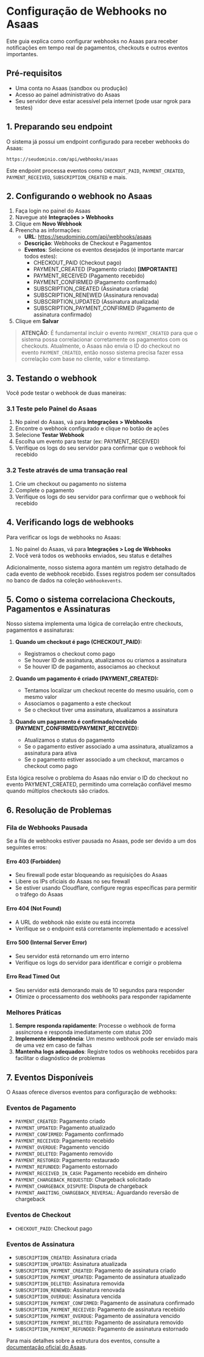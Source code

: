 # Configuração de Webhooks no Asaas

Este guia explica como configurar webhooks no Asaas para receber notificações em tempo real de pagamentos, checkouts e outros eventos importantes.

## Pré-requisitos

- Uma conta no Asaas (sandbox ou produção)
- Acesso ao painel administrativo do Asaas
- Seu servidor deve estar acessível pela internet (pode usar ngrok para testes)

## 1. Preparando seu endpoint

O sistema já possui um endpoint configurado para receber webhooks do Asaas:

```
https://seudominio.com/api/webhooks/asaas
```

Este endpoint processa eventos como `CHECKOUT_PAID`, `PAYMENT_CREATED`, `PAYMENT_RECEIVED`, `SUBSCRIPTION_CREATED` e mais.

## 2. Configurando o webhook no Asaas

1. Faça login no painel do Asaas
2. Navegue até **Integrações > Webhooks**
3. Clique em **Novo Webhook**
4. Preencha as informações:
   - **URL**: https://seudominio.com/api/webhooks/asaas
   - **Descrição**: Webhooks de Checkout e Pagamentos
   - **Eventos**: Selecione os eventos desejados (é importante marcar todos estes):
     - CHECKOUT_PAID (Checkout pago)
     - PAYMENT_CREATED (Pagamento criado) **[IMPORTANTE]**
     - PAYMENT_RECEIVED (Pagamento recebido)
     - PAYMENT_CONFIRMED (Pagamento confirmado)
     - SUBSCRIPTION_CREATED (Assinatura criada)
     - SUBSCRIPTION_RENEWED (Assinatura renovada)
     - SUBSCRIPTION_UPDATED (Assinatura atualizada)
     - SUBSCRIPTION_PAYMENT_CONFIRMED (Pagamento de assinatura confirmado)
5. Clique em **Salvar**

> **ATENÇÃO**: É fundamental incluir o evento `PAYMENT_CREATED` para que o sistema possa correlacionar corretamente os pagamentos com os checkouts. Atualmente, o Asaas não envia o ID do checkout no evento `PAYMENT_CREATED`, então nosso sistema precisa fazer essa correlação com base no cliente, valor e timestamp.

## 3. Testando o webhook

Você pode testar o webhook de duas maneiras:

### 3.1 Teste pelo Painel do Asaas

1. No painel do Asaas, vá para **Integrações > Webhooks**
2. Encontre o webhook configurado e clique no botão de ações
3. Selecione **Testar Webhook**
4. Escolha um evento para testar (ex: PAYMENT_RECEIVED)
5. Verifique os logs do seu servidor para confirmar que o webhook foi recebido

### 3.2 Teste através de uma transação real

1. Crie um checkout ou pagamento no sistema
2. Complete o pagamento
3. Verifique os logs do seu servidor para confirmar que o webhook foi recebido

## 4. Verificando logs de webhooks

Para verificar os logs de webhooks no Asaas:

1. No painel do Asaas, vá para **Integrações > Log de Webhooks**
2. Você verá todos os webhooks enviados, seu status e detalhes

Adicionalmente, nosso sistema agora mantém um registro detalhado de cada evento de webhook recebido. Esses registros podem ser consultados no banco de dados na coleção `webhookevents`.

## 5. Como o sistema correlaciona Checkouts, Pagamentos e Assinaturas

Nosso sistema implementa uma lógica de correlação entre checkouts, pagamentos e assinaturas:

1. **Quando um checkout é pago (CHECKOUT_PAID):**
   - Registramos o checkout como pago
   - Se houver ID de assinatura, atualizamos ou criamos a assinatura
   - Se houver ID de pagamento, associamos ao checkout

2. **Quando um pagamento é criado (PAYMENT_CREATED):**
   - Tentamos localizar um checkout recente do mesmo usuário, com o mesmo valor
   - Associamos o pagamento a este checkout
   - Se o checkout tiver uma assinatura, atualizamos a assinatura

3. **Quando um pagamento é confirmado/recebido (PAYMENT_CONFIRMED/PAYMENT_RECEIVED):**
   - Atualizamos o status do pagamento
   - Se o pagamento estiver associado a uma assinatura, atualizamos a assinatura para ativa
   - Se o pagamento estiver associado a um checkout, marcamos o checkout como pago

Esta lógica resolve o problema do Asaas não enviar o ID do checkout no evento PAYMENT_CREATED, permitindo uma correlação confiável mesmo quando múltiplos checkouts são criados.

## 6. Resolução de Problemas

### Fila de Webhooks Pausada

Se a fila de webhooks estiver pausada no Asaas, pode ser devido a um dos seguintes erros:

#### Erro 403 (Forbidden)
- Seu firewall pode estar bloqueando as requisições do Asaas
- Libere os IPs oficiais do Asaas no seu firewall
- Se estiver usando Cloudflare, configure regras específicas para permitir o tráfego do Asaas

#### Erro 404 (Not Found)
- A URL do webhook não existe ou está incorreta
- Verifique se o endpoint está corretamente implementado e acessível

#### Erro 500 (Internal Server Error)
- Seu servidor está retornando um erro interno
- Verifique os logs do servidor para identificar e corrigir o problema

#### Erro Read Timed Out
- Seu servidor está demorando mais de 10 segundos para responder
- Otimize o processamento dos webhooks para responder rapidamente

### Melhores Práticas

1. **Sempre responda rapidamente**: Processe o webhook de forma assíncrona e responda imediatamente com status 200
2. **Implemente idempotência**: Um mesmo webhook pode ser enviado mais de uma vez em caso de falhas
3. **Mantenha logs adequados**: Registre todos os webhooks recebidos para facilitar o diagnóstico de problemas

## 7. Eventos Disponíveis

O Asaas oferece diversos eventos para configuração de webhooks:

### Eventos de Pagamento
- `PAYMENT_CREATED`: Pagamento criado
- `PAYMENT_UPDATED`: Pagamento atualizado
- `PAYMENT_CONFIRMED`: Pagamento confirmado
- `PAYMENT_RECEIVED`: Pagamento recebido
- `PAYMENT_OVERDUE`: Pagamento vencido
- `PAYMENT_DELETED`: Pagamento removido
- `PAYMENT_RESTORED`: Pagamento restaurado
- `PAYMENT_REFUNDED`: Pagamento estornado
- `PAYMENT_RECEIVED_IN_CASH`: Pagamento recebido em dinheiro
- `PAYMENT_CHARGEBACK_REQUESTED`: Chargeback solicitado
- `PAYMENT_CHARGEBACK_DISPUTE`: Disputa de chargeback
- `PAYMENT_AWAITING_CHARGEBACK_REVERSAL`: Aguardando reversão de chargeback

### Eventos de Checkout
- `CHECKOUT_PAID`: Checkout pago

### Eventos de Assinatura
- `SUBSCRIPTION_CREATED`: Assinatura criada
- `SUBSCRIPTION_UPDATED`: Assinatura atualizada
- `SUBSCRIPTION_PAYMENT_CREATED`: Pagamento de assinatura criado
- `SUBSCRIPTION_PAYMENT_UPDATED`: Pagamento de assinatura atualizado
- `SUBSCRIPTION_DELETED`: Assinatura removida
- `SUBSCRIPTION_RENEWED`: Assinatura renovada
- `SUBSCRIPTION_OVERDUE`: Assinatura vencida
- `SUBSCRIPTION_PAYMENT_CONFIRMED`: Pagamento de assinatura confirmado
- `SUBSCRIPTION_PAYMENT_RECEIVED`: Pagamento de assinatura recebido
- `SUBSCRIPTION_PAYMENT_OVERDUE`: Pagamento de assinatura vencido
- `SUBSCRIPTION_PAYMENT_DELETED`: Pagamento de assinatura removido
- `SUBSCRIPTION_PAYMENT_REFUNDED`: Pagamento de assinatura estornado

Para mais detalhes sobre a estrutura dos eventos, consulte a [documentação oficial do Asaas](https://docs.asaas.com/docs/eventos-para-checkout). 